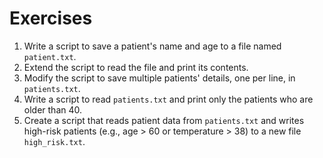 # Exercises

1. Write a script to save a patient's name and age to a file named `patient.txt`.
2. Extend the script to read the file and print its contents.
3. Modify the script to save multiple patients' details, one per line, in `patients.txt`.
4. Write a script to read `patients.txt` and print only the patients who are older than 40.
5. Create a script that reads patient data from `patients.txt` and writes high-risk patients (e.g., age > 60 or temperature > 38) to a new file `high_risk.txt`.